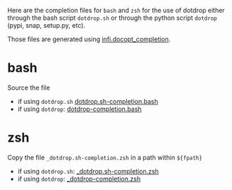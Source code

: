 Here are the completion files for `bash` and `zsh`
for the use of dotdrop either through the bash script `dotdrop.sh`
or through the python script `dotdrop` (pypi, snap, setup.py, etc).

Those files are generated using
[infi.docopt_completion](https://github.com/Infinidat/infi.docopt_completion).

# bash

Source the file

* if using `dotdrop.sh` [dotdrop.sh-completion.bash](dotdrop.sh-completion.bash)
* if using `dotdrop`: [dotdrop-completion.bash](dotdrop-completion.bash)

# zsh

Copy the file `_dotdrop.sh-completion.zsh`
in a path within `${fpath}`

* if using `dotdrop.sh`: [_dotdrop.sh-completion.zsh](_dotdrop.sh-completion.zsh)
* if using `dotdrop`: [_dotdrop-completion.zsh](_dotdrop-completion.zsh)
